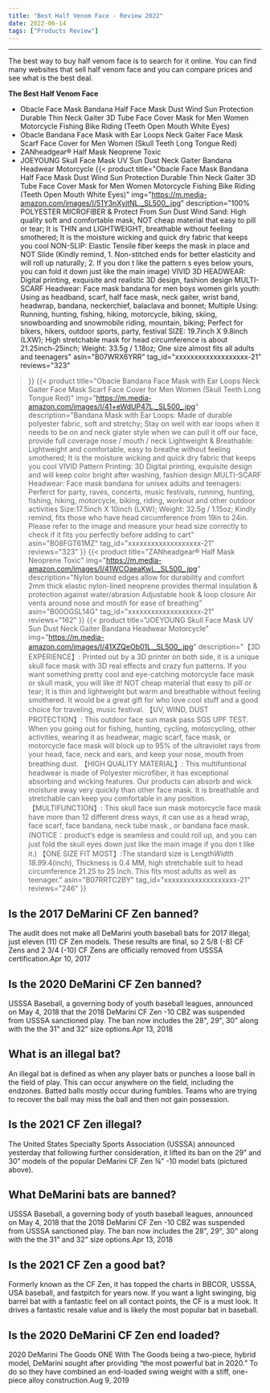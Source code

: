 ```yaml
---
title: "Best Half Venom Face - Review 2022"
date: 2022-06-14
tags: ["Products Review"]
---
```


---


The best way to buy half venom face is to search for it online. You can find many websites that sell half venom face and you can compare prices and see what is the best deal.

**The Best Half Venom Face**
* Obacle Face Mask Bandana Half Face Mask Dust Wind Sun Protection Durable Thin Neck Gaiter 3D Tube Face Cover Mask for Men Women Motorcycle Fishing Bike Riding (Teeth Open Mouth White Eyes)
* Obacle Bandana Face Mask with Ear Loops Neck Gaiter Face Mask Scarf Face Cover for Men Women (Skull Teeth Long Tongue Red)
* ZANheadgear® Half Mask Neoprene Toxic
* JOEYOUNG Skull Face Mask UV Sun Dust Neck Gaiter Bandana Headwear Motorcycle
{{< product 
title="Obacle Face Mask Bandana Half Face Mask Dust Wind Sun Protection Durable Thin Neck Gaiter 3D Tube Face Cover Mask for Men Women Motorcycle Fishing Bike Riding (Teeth Open Mouth White Eyes)"
img="https://m.media-amazon.com/images/I/51Y3nXyitNL._SL500_.jpg"
description="100% POLYESTER MICROFIBER & Protect From Sun Dust Wind Sand: High quality soft and comfortable mask, NOT cheap material that easy to pill or tear; It is THIN and LIGHTWEIGHT, breathable without feeling smothered; It is the moisture wicking and quick dry fabric that keeps you cool NON-SLIP: Elastic Tensile fiber keeps the mask in place and NOT Slide (Kindly remind, 1. Non-stitched ends for better elasticity and will roll up naturally; 2. If you don t like the pattern s eyes below yours, you can fold it down just like the main image) VIVID 3D HEADWEAR: Digital printing, exquisite and realistic 3D design, fashion design MULTI-SCARF Headwear: Face mask bandana for men boys women girls youth: Using as headband, scarf, half face mask, neck gaiter, wrist band, headwrap, bandana, neckerchief, balaclava and bonnet; Multiple Using: Running, hunting, fishing, hiking, motorcycle, biking, skiing, snowboarding and snowmobile riding, mountain, biking; Perfect for bikers, hikers, outdoor sports, party, festival SIZE: 19.7inch X 9.8inch (LXW); High stretchable mask for head circumference is about 21.25inch-25inch; Weight: 33.5g / 1.18oz; One size almost fits all adults and teenagers"
asin="B07WRX6YRR"
tag_id="xxxxxxxxxxxxxxxxxxx-21"
reviews="323"
>}} 
{{< product 
title="Obacle Bandana Face Mask with Ear Loops Neck Gaiter Face Mask Scarf Face Cover for Men Women (Skull Teeth Long Tongue Red)"
img="https://m.media-amazon.com/images/I/41+eWdUP47L._SL500_.jpg"
description="Bandana Mask with Ear Loops: Made of durable polyester fabric, soft and stretchy; Stay on well with ear loops when it needs to be on and  neck giater  style when we can pull it off our face, provide full coverage nose / mouth / neck Lightweight & Breathable: Lightweight and comfortable, easy to breathe without feeling smothered; It is the moisture wicking and quick dry fabric that keeps you cool VIVID Pattern Printing: 3D Digital printing, exquisite design and will keep color bright after washing, fashion design MULTI-SCARF Headwear: Face mask bandana for unisex adults and teenagers: Perferct for party, raves, concerts, music festivals, running, hunting, fishing, hiking, motorcycle, biking, riding, workout and other outdoor activities Size:17.5inch X 10inch (LXW); Weight: 32.5g / 1.15oz; Kindly remind, fits those who have head circumference from 19in to 24in. Please refer to the image and measure your head size correctly to check if it fits you perfectly before adding to cart"
asin="B08FGT61MZ"
tag_id="xxxxxxxxxxxxxxxxxxx-21"
reviews="323"
>}} 
{{< product 
title="ZANheadgear® Half Mask Neoprene Toxic"
img="https://m.media-amazon.com/images/I/41WCOaeaKwL._SL500_.jpg"
description="Nylon bound edges allow for durability and comfort 2mm thick elastic nylon-lined neoprene provides thermal insulation & protection against water/abrasion Adjustable hook & loop closure Air vents around nose and mouth for ease of breathing"
asin="B00OGSL14G"
tag_id="xxxxxxxxxxxxxxxxxxx-21"
reviews="162"
>}} 
{{< product 
title="JOEYOUNG Skull Face Mask UV Sun Dust Neck Gaiter Bandana Headwear Motorcycle"
img="https://m.media-amazon.com/images/I/41XZQeOb01L._SL500_.jpg"
description="【3D EXPERIENCE】: Printed out by a 3D printer on both side, it is a unique skull face mask with 3D real effects and crazy fun patterns. If you want something pretty cool and eye-catching motorcycle face mask or skull mask, you will like it! NOT cheap material that easy to pill or tear; It is thin and lightweight but warm and breathable without feeling smothered. It would be a great gift for who love cool stuff and a good choice for traveling, music festival. 【UV, WIND, DUST PROTECTION】: This outdoor face sun mask pass SGS UPF TEST. When you going out for fishing, hunting, cycling, motorcycling, other activities, wearing it as headwear, magic scarf, face mask, or motorcycle face mask will block up to 95% of the ultraviolet rays from your head, face, neck and ears, and keep your nose, mouth from breathing dust. 【HIGH QUALITY MATERIAL】: This multifuntional headwear is made of Polyester microfiber, it has exceptional absorbing and wicking features. Our products can absorb and wick moisture away very quickly than other face mask. It is breathable and stretchable can keep you comfortable in any position. 【MULTIFUNCTION】: This skull face sun mask motorcycle face mask have more than 12 different dress ways, it can use as a head wrap, face scarf, face bandana, neck tube mask , or bandana face mask.(NOTICE：product‘s edge is seamless and could roll up, and you can just fold the skull eyes down just like the main image if you don t like it.) 【ONE SIZE FIT MOST】:The standard size is Length*Width 18.9*9.4(inch), Thickness is 0.4 MM, high stretchable suit to head circumference 21.25 to 25 Inch. This fits most adults as well as teenager."
asin="B07RRTC2BY"
tag_id="xxxxxxxxxxxxxxxxxxx-21"
reviews="246"
>}} 
## Is the 2017 DeMarini CF Zen banned?
The audit does not make all DeMarini youth baseball bats for 2017 illegal; just eleven (11) CF Zen models. These results are final, so 2 5/8 (-8) CF Zens and 2 3/4 (-10) CF Zens are officially removed from USSSA certification.Apr 10, 2017

## Is the 2020 DeMarini CF Zen banned?
USSSA Baseball, a governing body of youth baseball leagues, announced on May 4, 2018 that the 2018 DeMarini CF Zen -10 CBZ was suspended from USSSA sanctioned play. The ban now includes the 28", 29", 30" along with the the 31" and 32" size options.Apr 13, 2018

## What is an illegal bat?
An illegal bat is defined as when any player bats or punches a loose ball in the field of play. This can occur anywhere on the field, including the endzones. Batted balls mostly occur during fumbles. Teams who are trying to recover the ball may miss the ball and then not gain possession.

## Is the 2021 CF Zen illegal?
The United States Specialty Sports Association (USSSA) announced yesterday that following further consideration, it lifted its ban on the 29” and 30” models of the popular DeMarini CF Zen ¾” -10 model bats (pictured above).

## What DeMarini bats are banned?
USSSA Baseball, a governing body of youth baseball leagues, announced on May 4, 2018 that the 2018 DeMarini CF Zen -10 CBZ was suspended from USSSA sanctioned play. The ban now includes the 28", 29", 30" along with the the 31" and 32" size options.Apr 13, 2018

## Is the 2021 CF Zen a good bat?
Formerly known as the CF Zen, it has topped the charts in BBCOR, USSSA, USA baseball, and fastpitch for years now. If you want a light swinging, big barrel bat with a fantastic feel on all contact points, the CF is a must look. It drives a fantastic resale value and is likely the most popular bat in baseball.

## Is the 2020 DeMarini CF Zen end loaded?
2020 DeMarini The Goods ONE With The Goods being a two-piece, hybrid model, DeMarini sought after providing “the most powerful bat in 2020.” To do so they have combined an end-loaded swing weight with a stiff, one-piece alloy construction.Aug 9, 2019

